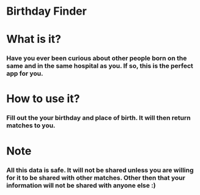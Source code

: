 # Birthday Finder

# What is it?
### Have you ever been curious about other people born on the same and in the same hospital as you. If so, this is the perfect app for you. 

# How to use it?
### Fill out the your birthday and place of birth. It will then return matches to you. 

# Note 
### All this data is safe. It will not be shared unless you are willing for it to be shared with other matches. Other then that your information will not be shared with anyone else :) 
